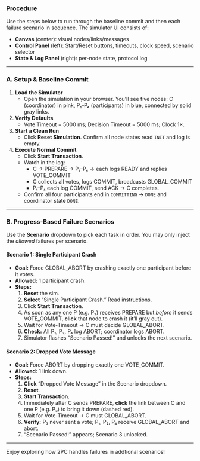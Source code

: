 ### Procedure

Use the steps below to run through the baseline commit and then each failure scenario in sequence. The simulator UI consists of:
- **Canvas** (center): visual nodes/links/messages
- **Control Panel** (left): Start/Reset buttons, timeouts, clock speed, scenario selector
- **State & Log Panel** (right): per-node state, protocol log

---

### A. Setup & Baseline Commit
1. **Load the Simulator**
   - Open the simulation in your browser. You’ll see five nodes: C (coordinator) in pink, P₁–P₄ (participants) in blue, connected by solid gray links.
2. **Verify Defaults**
   - Vote Timeout = 5000 ms; Decision Timeout = 5000 ms; Clock 1×.
3. **Start a Clean Run**
   - Click **Reset Simulation**. Confirm all node states read `INIT` and log is empty.
4. **Execute Normal Commit**
   - Click **Start Transaction**.
   - Watch in the log:
     - C → PREPARE → P₁–P₄ → each logs READY and replies VOTE_COMMIT
     - C collects all votes, logs COMMIT, broadcasts GLOBAL_COMMIT
     - P₁–P₄ each log COMMIT, send ACK → C completes.
   - Confirm all four participants end in `COMMITTING` → `DONE` and coordinator state `DONE`.

---

### B. Progress-Based Failure Scenarios
Use the **Scenario** dropdown to pick each task in order. You may only inject the *allowed* failures per scenario.

#### Scenario 1: Single Participant Crash
- **Goal:** Force GLOBAL_ABORT by crashing exactly one participant before it votes.
- **Allowed:** 1 participant crash.
- **Steps:**
  1. **Reset** the sim.
  2. **Select** “Single Participant Crash.” Read instructions.
  3. Click **Start Transaction**.
  4. As soon as any one P (e.g. P₂) receives PREPARE but *before* it sends VOTE_COMMIT, **click** that node to crash it (it’ll gray out).
  5. Wait for Vote‐Timeout → C must decide GLOBAL_ABORT.
  6. **Check:** All P₁, P₃, P₄ log ABORT; coordinator logs ABORT.
  7. Simulator flashes “Scenario Passed!” and unlocks the next scenario.

#### Scenario 2: Dropped Vote Message
- **Goal:** Force ABORT by dropping exactly one VOTE_COMMIT.
- **Allowed:** 1 link down.
- **Steps:**
  1. **Click** “Dropped Vote Message” in the Scenario dropdown.
  2. **Reset**.
  3. **Start Transaction**.
  4. Immediately after C sends PREPARE, **click** the link between C and one P (e.g. P₃) to bring it down (dashed red).
  5. Wait for Vote‐Timeout → C must GLOBAL_ABORT.
  6. **Verify:** P₃ never sent a vote; P₁, P₂, P₄ receive GLOBAL_ABORT and abort.
  7. “Scenario Passed!” appears; Scenario 3 unlocked.

---

Enjoy exploring how 2PC handles failures in addtional scenarios!
